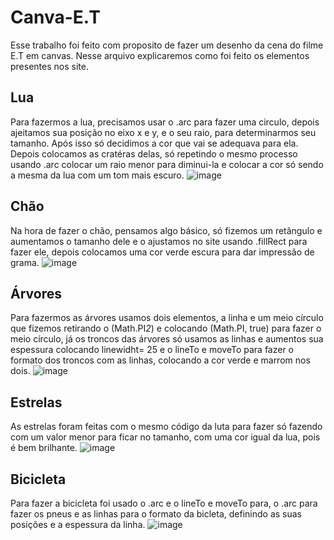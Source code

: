 # Canva-E.T

Esse trabalho foi feito com proposito de fazer um desenho da cena do filme E.T em canvas. Nesse arquivo explicaremos como foi feito os elementos presentes nos site.

## Lua
Para fazermos a lua, precisamos usar o .arc para fazer uma circulo, depois ajeitamos sua posição no eixo x e y, e o seu raio, para determinarmos seu tamanho. Após isso só decidimos a cor que vai se adequava para ela. Depois colocamos as cratéras delas, só repetindo o mesmo processo usando .arc colocar um raio menor para diminui-la e colocar a cor só sendo a mesma da lua com um tom mais escuro.
![image](https://github.com/davin4sciment0/Canva-E.T/assets/127865701/f0420682-e39e-4d0e-a007-5942601b5345)

## Chão
Na hora de fazer o chão, pensamos algo básico, só fizemos um retângulo e aumentamos o tamanho dele e o ajustamos no site usando .fillRect para fazer ele, depois colocamos uma cor verde escura para dar impressão de grama.
![image](https://github.com/davin4sciment0/Canva-E.T/assets/127865701/d1823f76-83f1-4166-ac89-e1fa135a4fc5)


## Árvores
Para fazermos as árvores usamos dois elementos, a linha e um meio círculo que fizemos retirando o (Math.PI*2*) e colocando (Math.PI, true) para fazer o meio círculo, já os troncos das árvores só usamos as linhas e aumentos sua espessura colocando linewidht= 25 e o lineTo e moveTo para fazer o formato dos troncos com as linhas, colocando a cor verde e marrom nos dois.
![image](https://github.com/davin4sciment0/Canva-E.T/assets/127865701/1e00ba84-d7b1-4262-95ea-0450b1b57d0f)

## Estrelas 
As estrelas foram feitas com o mesmo código da luta para fazer só fazendo com um valor menor para ficar no tamanho, com uma cor igual da lua, pois é bem brilhante.
![image](https://github.com/davin4sciment0/Canva-E.T/assets/127865701/c6628b53-5819-41e9-af3f-6defb0adfa84)

## Bicicleta 
Para fazer a bicicleta foi usado o .arc e o lineTo e moveTo para, o .arc para fazer os pneus e as linhas para o formato da bicleta, definindo as suas posições e a espessura da linha.
![image](https://github.com/davin4sciment0/Canva-E.T/assets/127865701/7a3eb20a-ca58-4743-841d-639065a5e3c8)
